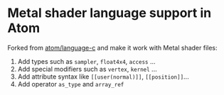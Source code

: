 # Metal shader language support in Atom

Forked from [atom/language-c](https://github.com/atom/language-c) and make it work with Metal shader files:

 1. Add types such as `sampler`,  `float4x4`, `access` ...
 1. Add special modifiers such as `vertex`, `kernel` ...
 1. Add attribute syntax like `[[user(normal)]]`, `[[position]]`...
 1. Add operator `as_type` and `array_ref`
